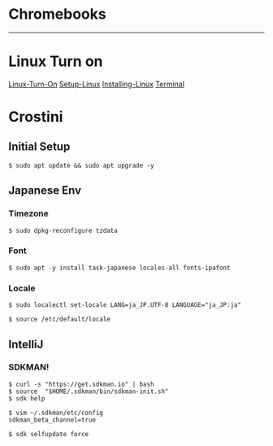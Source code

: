 # Chromebooks
---
# Linux Turn on

[Linux-Turn-On](images/Linux-Turn-On.png)
[Setup-Linux](images/Setup-Linux.png)
[Installing-Linux](images/Installing-Linux.png)
[Terminal](images/Terminal.png)

# Crostini
## Initial Setup
```
$ sudo apt update && sudo apt upgrade -y
```
## Japanese Env
### Timezone
```
$ sudo dpkg-reconfigure tzdata
```

### Font
```
$ sudo apt -y install task-japanese locales-all fonts-ipafont
```

### Locale
```
$ sudo localectl set-locale LANG=ja_JP.UTF-8 LANGUAGE="ja_JP:ja"
```
```
$ source /etc/default/locale
```

## IntelliJ
### SDKMAN!
```
$ curl -s "https://get.sdkman.io" | bash
$ source  "$HOME/.sdkman/bin/sdkman-init.sh"
$ sdk help
```
```
$ vim ~/.sdkman/etc/config
sdkman_beta_channel=true

$ sdk selfupdate force
```
